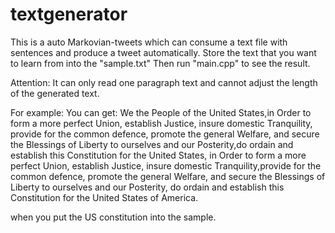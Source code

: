 # textgenerator
This is a auto Markovian-tweets which can consume a text file with sentences and produce a tweet automatically. 
Store the text that you want to learn from into the "sample.txt"
Then run "main.cpp" to see the result.

Attention: It can only read one paragraph text and cannot adjust the length of the generated text.

For example: 
You can get:
We the People of the United States,in Order to form a more perfect Union, establish Justice, insure domestic Tranquility, provide for the common defence, promote the general Welfare, and secure the Blessings of Liberty to ourselves and our Posterity,do ordain and establish this Constitution for the United States, in Order to form a more perfect Union, establish Justice, insure domestic Tranquility,provide for the common defence, promote the general Welfare, and secure the Blessings of Liberty to ourselves and our Posterity, do ordain and establish this Constitution for the United States of America.

when you put the US constitution into the sample.
